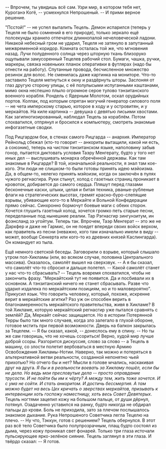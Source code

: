 -- Впрочем, ты увидишь всё сам. Узри мир, в котором тебя нет, Куроганэ Когё, -- усмехнулся Непрошеный. -- И прими верное решение.

"Псстой!" -- не успел выпалить Тецель. Демон испарился (теперь у Тецеля не было сомнений в его природе), только зеркало ещё полсекунды хранило отпечаток длиннопалой нечеловеческой ладони. Никакой небесный гром не ударил, Тецеля не затянуло в запутанный межвременной коридор. Комната осталась той же, что мгновения назад. Лучи полуденного солнца через шторную ткань близоруко ощупывали замусоренный Тецелев рабочий стол. Бумаги, чашка, ручки, маркеры, связка новеньких планок оперативки в футлярах (надо бы отнести на работу). Спутанные провода, бесчисленное множество резинок для волос. Не сменилась даже картинка на мониторе. Что-то заставило Тецеля метнуться к окну и раздёрнуть шторы. Заслоняя от глаз другую сторону улицы, с её полулысыми испуганными каштанами, мимо окна неспешно плыло огромное серое тулово тэнзитанского военного корабля. Рондель с Ядерным Молотом, оскал орудийных портов. Колпак, под которым спрятан могучий генератор силового поля -- не чета имперскому старью, которое в ходу и у островитян, и у меркайтов. На киле картинка -- девушка с девятью лисьими хвостами. Как загипнотизированный, наблюдал Тецель за кораблём. Потом спохватился, отпрянул и бросился к компьютеру, смотреть знакомые инфогазетные сводки. 



Под Рицгардом бои, в стенах самого Рицгарда -- анархия. Император Рейнольд сбежал (кто-то говорит -- анкориты вытащили, какой ни есть, а союзник), теперь на чистом тэнзитанском языке, наполовину забыв гонор, пытается диктовать условия Таэру Менгерату, будто у того нет иных дел -- выслушивать монарха обречённой державы. Как там знакомые в Рицгарде? В той, изначальной реальности, я знал там кое-кого. Эти люди не слишком-то были готовы принять идею мэйоизма. Да, в общем-то, нелегко принять мэйоизм, когда он заключён в пулях чужого регнасгира. Руки стынут, холод с газетных страниц проникает в кровоток, добирается до самого сердца. Пляшут перед глазами бесконечные каски, штыки, целая и битая техника, рваные-рубленые флаги на стратегических высотах, гремят красно-буро-слепящие взрывы, убивающие кого-то в Меркайте и Вольной Конфедерации прямо сейчас. Синхронно бормочут боевые маги с обеих сторон. Хочется глушить газетный холод, хочется громко петь старые песни, переделанные под нынешние реалии. Тар Рэгнасгир зингунзитум, ин фоэнсланд зэ угойтум. Теперь так. Впрочем, Таэр Менгерат -- это же не Даркфер и даже не Гармис, он не поедет впереди своих войск верхом, как правитель из песни (неважно, кого там изначально имели в виду -- может, вообще Сенкерта или кого-то из древних князей Каслингарда). Он командует из тыла. 


Ещё немного светской беседы. Заговорили о взрыве, который слышало утром пол-Хикламы (или, во всяком случае, половина Центрального массива). Оказалось, самолёт вышел на сверхзвук.
-- А я бы сказал, что самолёт что-то сбросил и дальше полетел.
-- Какой самолёт станет у нас что-то сбрасывать? -- Тецель вовремя спохватился, чтобы не закончить фразу. "Меркайтский тут не появится. Да и посбивали их в основном. А тэнзитанский ничего не станет сбрасывать. Разве что ударил издалека по меркайтским позициям, но и то маловероятно". Прикусил язык. Что говорить человеку, который, похоже, искренне верит в меркайтские агитки? Раз уж он способен верить в благонамеренность меркайтского правительства, живя в Хикламе? В той Хикламе, которую меркайтский регнасгир уже пытался сравнять с землёй? Да, Меркайт сейчас защищается. Но в истории Потерянной Терры было так много случаев, когда зло залегало в глухой обороне, готовое мстить при первой возможности.
Дверь на балкон закрылась за Тецелем.
-- Я бы сказал, какой, -- донеслось ему в спину. -- Но ты же сам говоришь, что не хочешь ссориться!
Верно, худой мир лучше доброй ссоры. Разгорится дискуссия, слово за слово -- а Тецель в машину, со злости полетит вербоваться в местную Армию Освобождения Хикламы-Нотии. Наверно, так можно и потеряться в альтернативной ветви реальности, созданной непонятно чьей прихотью? Но отчего бы и нет? Мысли в голове мчались, наскакивая друг на друга. _Я бы и в реальности воевать за Хикламу пошёл, если бы не дела. Но ведь мои пресловутые дела -- просто оправдание трусости. И не пойти бы им к чёрту? А между тем, жить тоже хочется. И с ума не сойти. И стать анкоритом. И достичь бессмертия. А там можно будет на весь Цех кричать о зверствах меркайтов, призывать к интервенции хоть госпожу наместницу, хоть весь Совет Девятерых_. 
Тецель ногтями зацепил кожу на большом пальце, от души дёрнул, потянул. Озадаченно уставился на ранку, будто никогда не обдирал пальцы до крови. Боль не приходила, зато за плечом послышалось знакомое дыхание. Рука Непрошеного Советчика легла Тецелю на плечо.
-- Ну что, Тэккун, готов с решением?
Тецель обернулся. В этот раз всё тело Советчика было полупрозрачным, плащ будто состоял из дыма, через кожу проникал свет фонарей. Только три глаза источали пульсирующее ярко-зелёное сияние. Тецель заглянул в эти глаза. И твёрдо сказал:
-- Я готов.